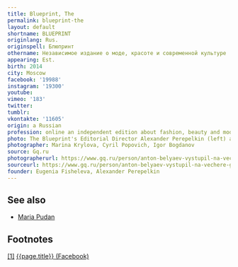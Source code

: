 ```yaml
---
title: Blueprint, The
permalink: blueprint-the
layout: default
shortname: BLUEPRINT
originlang: Rus.
originspell: Блюпринт
othername: Независимое издание о моде, красоте и современной культуре
appearing: Est.
birth: 2014
city: Moscow
facebook: '19988'
instagram: '19300'
youtube:
vimeo: '183'
twitter:
tumblr:
vkontakte: '11605'
origin: a Russian
profession: online an independent edition about fashion, beauty and modern culture based in Moscow
photo: The Blueprint's Editorial Director Alexander Perepelkin (left) and Publisher Evgenia Fisheleva (center) on the launch of the first ever collection of steel watches Piaget Polo S
photographer: Marina Krylova, Cyril Popovich, Igor Bogdanov
source: Gq.ru
photographerurl: https://www.gq.ru/person/anton-belyaev-vystupil-na-vechere-gq-i-piaget
sourceurl: https://www.gq.ru/person/anton-belyaev-vystupil-na-vechere-gq-i-piaget
founder: Eugenia Fisheleva, Alexander Perepelkin
---
```


## See also

+ [Maria Pudan](pudan-maria)

## Footnotes

[[1]](#a1) <span id="f1"></span> [{{page.title}} (Facebook)](https://www.facebook.com/theblueprintmedia/)

